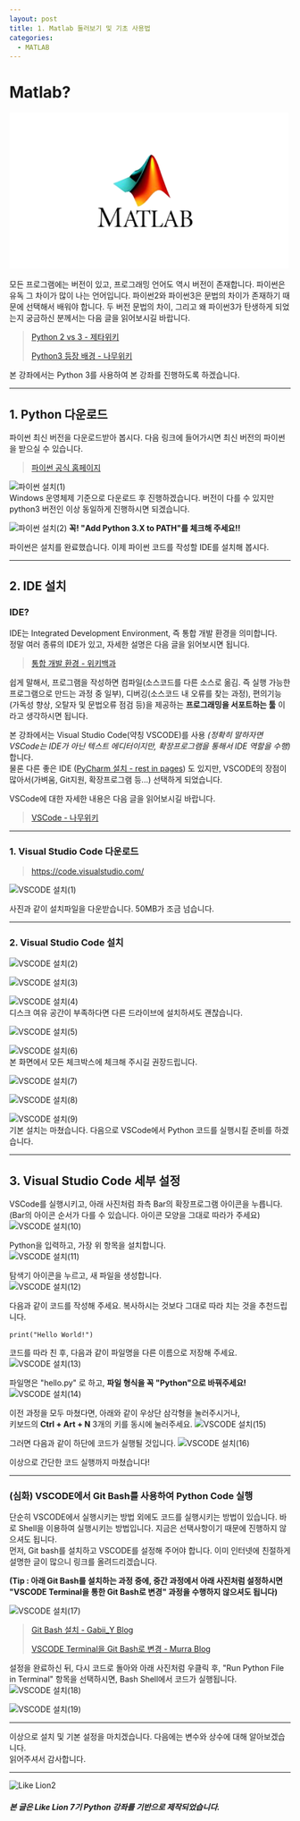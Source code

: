 ```yaml
---
layout: post
title: 1. Matlab 둘러보기 및 기초 사용법
categories:
  - MATLAB
---
```


# Matlab?

![Matlab_logo](/assets/images/MATLAB/matlab.png)

모든 프로그램에는 버전이 있고, 프로그래밍 언어도 역시 버전이 존재합니다. 파이썬은 유독 그 차이가 많이 나는 언어입니다. 파이썬2와 파이썬3은 문법의 차이가 존재하기 때문에 선택해서 배워야 합니다. 두 버전 문법의 차이, 그리고 왜 파이썬3가 탄생하게 되었는지 궁금하신 분께서는 다음 글을 읽어보시길 바랍니다.

> [Python 2 vs 3 - 제타위키](https://zetawiki.com/wiki/Python_%EB%B2%84%EC%A0%84_2%EC%99%80_3_%EC%B0%A8%EC%9D%B4)
>
> [Python3 등장 배경 - 나무위키](https://namu.wiki/w/Python?from=%ED%8C%8C%EC%9D%B4%EC%8D%AC#s-3)

본 강좌에서는 Python 3를 사용하여 본 강좌를 진행하도록 하겠습니다.

---

## 1. Python 다운로드

파이썬 최신 버전을 다운로드받아 봅시다. 다음 링크에 들어가시면 최신 버전의 파이썬을 받으실 수 있습니다.

> [파이썬 공식 홈페이지](https://www.python.org/)

![파이썬 설치(1)](https://user-images.githubusercontent.com/44010902/64142192-edd90980-ce45-11e9-9793-f1f641f5cd41.PNG)  
Windows 운영체제 기준으로 다운로드 후 진행하겠습니다. 버전이 다를 수 있지만 python3 버전인 이상 동일하게 진행하시면 되겠습니다.

![파이썬 설치(2)](https://user-images.githubusercontent.com/44010902/64142366-9be4b380-ce46-11e9-8f4c-23be0d86bc91.PNG)
**꼭! "Add Python 3.X to PATH"를 체크해 주세요!!**

파이썬은 설치를 완료했습니다. 이제 파이썬 코드를 작성할 IDE를 설치해 봅시다.

---

## 2. IDE 설치

### IDE?

IDE는 Integrated Development Environment, 즉 통합 개발 환경을 의미합니다.  
정말 여러 종류의 IDE가 있고, 자세한 설명은 다음 글을 읽어보시면 됩니다.

> [통합 개발 환경 - 위키백과](https://ko.wikipedia.org/wiki/%ED%86%B5%ED%95%A9_%EA%B0%9C%EB%B0%9C_%ED%99%98%EA%B2%BD)

쉽게 말해서, 프로그램을 작성하면 컴파일(소스코드를 다른 소스로 옮김. 즉 실행 가능한 프로그램으로 만드는 과정 중 일부), 디버깅(소스코드 내 오류를 찾는 과정), 편의기능(가독성 향상, 오탈자 및 문법오류 점검 등)을 제공하는 **프로그래밍을 서포트하는 툴** 이라고 생각하시면 됩니다.

본 강좌에서는 Visual Studio Code(약칭 VSCODE)를 사용 _(정확히 말하자면 VSCode는 IDE가 아닌 텍스트 에디터이지만, 확장프로그램을 통해서 IDE 역할을 수행)_ 합니다.  
물론 다른 좋은 IDE ([PyCharm 설치 - rest in pages](https://inpages.tistory.com/99)) 도 있지만, VSCODE의 장점이 많아서(가벼움, Git지원, 확장프로그램 등...) 선택하게 되었습니다.

VSCode에 대한 자세한 내용은 다음 글을 읽어보시길 바랍니다.

> [VSCode - 나무위키](https://namu.wiki/w/%EB%B9%84%EC%A3%BC%EC%96%BC%20%EC%8A%A4%ED%8A%9C%EB%94%94%EC%98%A4%20%EC%BD%94%EB%93%9C)

---

### 1. Visual Studio Code 다운로드

> https://code.visualstudio.com/

![VSCODE 설치(1)](https://user-images.githubusercontent.com/44010902/64468407-782faf00-d15f-11e9-97a5-f4a68a16e7ef.PNG)

사진과 같이 설치파일을 다운받습니다. 50MB가 조금 넘습니다.

---

### 2. Visual Studio Code 설치

![VSCODE 설치(2)](https://user-images.githubusercontent.com/44010902/64468408-782faf00-d15f-11e9-8a7f-a26c202e1dfc.PNG)

![VSCODE 설치(3)](https://user-images.githubusercontent.com/44010902/64468409-78c84580-d15f-11e9-9df8-071b480a03a3.PNG)

![VSCODE 설치(4)](https://user-images.githubusercontent.com/44010902/64468411-78c84580-d15f-11e9-987d-12f171907283.PNG)  
디스크 여유 공간이 부족하다면 다른 드라이브에 설치하셔도 괜찮습니다.

![VSCODE 설치(5)](https://user-images.githubusercontent.com/44010902/64468413-78c84580-d15f-11e9-8145-91728de0d310.PNG)

![VSCODE 설치(6)](https://user-images.githubusercontent.com/44010902/64468414-7960dc00-d15f-11e9-949d-7ff1ea9c9f72.PNG)  
본 화면에서 모든 체크박스에 체크해 주시길 권장드립니다.

![VSCODE 설치(7)](https://user-images.githubusercontent.com/44010902/64468415-7960dc00-d15f-11e9-9696-49fb3ebc32ad.PNG)

![VSCODE 설치(8)](https://user-images.githubusercontent.com/44010902/64468416-79f97280-d15f-11e9-9eb3-fe657b6510b3.PNG)

![VSCODE 설치(9)](https://user-images.githubusercontent.com/44010902/64468417-79f97280-d15f-11e9-93aa-06593402238a.PNG)  
기본 설치는 마쳤습니다. 다음으로 VSCode에서 Python 코드를 실행시킬 준비를 하겠습니다.

---

## 3. Visual Studio Code 세부 설정

VSCode를 실행시키고, 아래 사진처럼 좌측 Bar의 확장프로그램 아이콘을 누릅니다.  
(Bar의 아이콘 순서가 다를 수 있습니다. 아이콘 모양을 그대로 따라가 주세요)
![VSCODE 설치(10)](https://user-images.githubusercontent.com/44010902/64468418-79f97280-d15f-11e9-8ee4-af39945a942c.PNG)

Python을 입력하고, 가장 위 항목을 설치합니다.  
![VSCODE 설치(11)](https://user-images.githubusercontent.com/44010902/64468419-7a920900-d15f-11e9-95d0-b6c70079b55d.PNG)

탐색기 아이콘을 누르고, 새 파일을 생성합니다.  
![VSCODE 설치(12)](https://user-images.githubusercontent.com/44010902/64468420-7a920900-d15f-11e9-89e6-bca9195f3be0.PNG)

다음과 같이 코드를 작성해 주세요. 복사하시는 것보다 그대로 따라 치는 것을 추천드립니다.

```
print("Hello World!")
```

코드를 따라 친 후, 다음과 같이 파일명을 다른 이름으로 저장해 주세요.
![VSCODE 설치(13)](https://user-images.githubusercontent.com/44010902/64468421-7a920900-d15f-11e9-882c-36be12e2056e.PNG)

파일명은 "hello.py" 로 하고, **파일 형식을 꼭 "Python"으로 바꿔주세요!**
![VSCODE 설치(14)](https://user-images.githubusercontent.com/44010902/64468423-7b2a9f80-d15f-11e9-815e-f78a808a327a.PNG)

이전 과정을 모두 마쳤다면, 아래와 같이 우상단 삼각형을 눌러주시거나,  
키보드의 **Ctrl + Art + N** 3개의 키를 동시에 눌러주세요.
![VSCODE 설치(15)](https://user-images.githubusercontent.com/44010902/64468424-7b2a9f80-d15f-11e9-88bf-5304d88ecaee.PNG)

그러면 다음과 같이 하단에 코드가 실행될 것입니다.
![VSCODE 설치(16)](https://user-images.githubusercontent.com/44010902/64468425-7b2a9f80-d15f-11e9-966a-c6a51edf514b.PNG)

이상으로 간단한 코드 실행까지 마쳤습니다!

---

### (심화) VSCODE에서 Git Bash를 사용하여 Python Code 실행

단순히 VSCODE에서 실행시키는 방법 외에도 코드를 실행시키는 방법이 있습니다. 바로 Shell을 이용하여 실행시키는 방법입니다. 지금은 선택사항이기 때문에 진행하지 않으셔도 됩니다.  
먼저, Git bash를 설치하고 VSCODE를 설정해 주어야 합니다. 이미 인터넷에 친절하게 설명한 글이 많으니 링크를 올려드리겠습니다.

**(Tip : 아래 Git Bash를 설치하는 과정 중에, 중간 과정에서 아래 사진처럼 설정하시면 "VSCODE Terminal을 통한 Git Bash로 변경" 과정을 수행하지 않으셔도 됩니다)**

![VSCODE 설치(17)](https://user-images.githubusercontent.com/44010902/64468404-77971880-d15f-11e9-9b33-1374d14377b8.PNG)

> [Git Bash 설치 - Gabii_Y Blog](https://gabii.tistory.com/entry/Git-Git-Bash-219-%EC%84%A4%EC%B9%98%ED%95%98%EA%B8%B0)
>
> [VSCODE Terminal을 Git Bash로 변경 - Murra Blog](https://murra.tistory.com/36)

설정을 완료하신 뒤, 다시 코드로 돌아와 아래 사진처럼 우클릭 후, "Run Python File in Terminal" 항목을 선택하시면, Bash Shell에서 코드가 실행됩니다.
![VSCODE 설치(18)](https://user-images.githubusercontent.com/44010902/64468405-782faf00-d15f-11e9-9de9-c77901ceeca0.PNG)

![VSCODE 설치(19)](https://user-images.githubusercontent.com/44010902/64468406-782faf00-d15f-11e9-89a1-b8d25bc1022b.PNG)

---

이상으로 설치 및 기본 설정을 마치겠습니다. 다음에는 변수와 상수에 대해 알아보겠습니다.  
읽어주셔서 감사합니다.

---

![Like Lion2](https://user-images.githubusercontent.com/44010902/64139903-874fed80-ce3d-11e9-863f-1115d3a8fe5f.jpg)

##### 본 글은 Like Lion 7기 Python 강좌를 기반으로 제작되었습니다.
